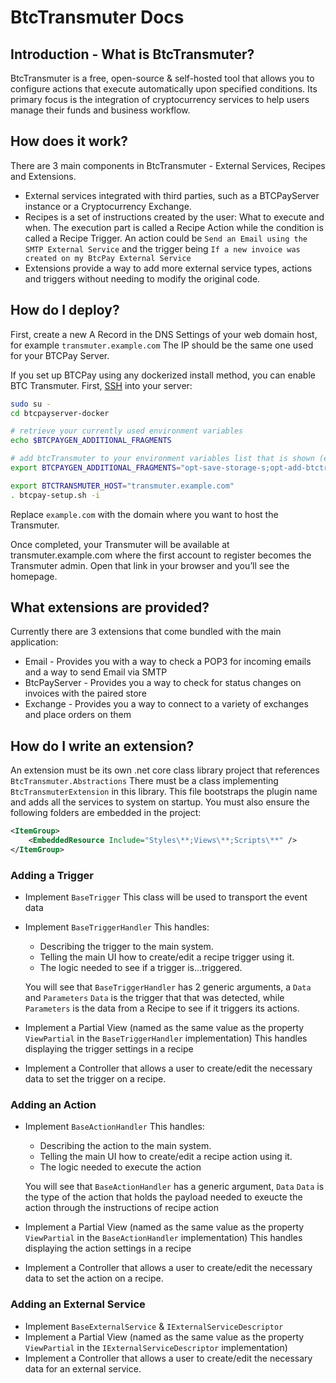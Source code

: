 # BtcTransmuter Docs

## Introduction - What is BtcTransmuter?

BtcTransmuter is a free, open-source & self-hosted tool that allows you to configure actions that execute automatically upon specified conditions. Its primary focus is the integration of cryptocurrency services to help users manage their funds and business workflow.

## How does it work?
There are 3 main components in BtcTransmuter - External Services, Recipes and Extensions. 

* External services integrated with third parties, such as a BTCPayServer instance or a Cryptocurrency Exchange.
* Recipes is a set of instructions created by the user: What to execute and when. The execution part is called a Recipe Action while the condition is called a Recipe Trigger. An action could be `Send an Email using the SMTP External Service` and the trigger being `If a new invoice was created on my BtcPay External Service`
* Extensions provide a way to add more external service types, actions and triggers without needing to modify the original code.


## How do I deploy?

First, create a new A Record in the DNS Settings of your web domain host, for example `transmuter.example.com`
The IP should be the same one used for your BTCPay Server.

If you set up BTCPay using any dockerized install method, you can enable BTC Transmuter. First, [SSH](https://github.com/JeffVandrewJr/patron/blob/master/SSH.md) into your server:

```bash
sudo su -
cd btcpayserver-docker

# retrieve your currently used environment variables
echo $BTCPAYGEN_ADDITIONAL_FRAGMENTS

# add btcTransmuter to your environment variables list that is shown (example below: pruning, btcTransmuter)
export BTCPAYGEN_ADDITIONAL_FRAGMENTS="opt-save-storage-s;opt-add-btctransmuter"

export BTCTRANSMUTER_HOST="transmuter.example.com"
. btcpay-setup.sh -i
```
Replace `example.com` with the domain where you want to host the Transmuter.

Once completed, your Transmuter will be available at transmuter.example.com where the first account to register becomes the Transmuter admin. Open that link in your browser and you’ll see the homepage.

## What extensions are provided?
Currently there are 3 extensions that come bundled with the main application:
* Email - Provides you with a way to check a POP3 for incoming emails and a way to send Email via SMTP
* BtcPayServer - Provides you a way to check for status changes on invoices with the paired store
* Exchange - Provides you a way to connect to a variety of exchanges and place orders on them


## How do I write an extension?

An extension must be its own .net core class library project that references `BtcTransmuter.Abstractions`
There must be a class implementing `BtcTransmuterExtension` in this library. This file bootstraps the plugin name and adds all the services to system on startup.
You must also ensure the following folders are embedded in the project:
```xml
<ItemGroup>
    <EmbeddedResource Include="Styles\**;Views\**;Scripts\**" />
</ItemGroup>
```
### Adding a Trigger

* Implement `BaseTrigger` This class will be used to transport the event data
* Implement `BaseTriggerHandler` This handles:
  * Describing the trigger to the main system. 
  * Telling the main UI how to create/edit a recipe trigger using it.
  * The logic needed to see if a trigger is...triggered.
  
  You will see that `BaseTriggerHandler` has 2 generic arguments, a `Data` and `Parameters`
   `Data` is the trigger that that was detected, while `Parameters` is the data from a Recipe to see if it triggers its actions. 
* Implement a Partial View (named as the same value as the property `ViewPartial` in the `BaseTriggerHandler` implementation)
  This handles displaying the trigger settings in a recipe
* Implement a Controller that allows a user to create/edit the necessary data to set the trigger on a recipe.

### Adding an Action
* Implement `BaseActionHandler` This handles:
  * Describing the action to the main system. 
  * Telling the main UI how to create/edit a recipe action using it.
  * The logic needed to execute the action
  
  You will see that `BaseActionHandler` has a generic argument, `Data`
   `Data` is the type of the action that holds the payload needed to exeucte the action through the instructions of recipe action
* Implement a Partial View (named as the same value as the property `ViewPartial` in the `BaseActionHandler` implementation)
  This handles displaying the action settings in a recipe
* Implement a Controller that allows a user to create/edit the necessary data to set the action on a recipe.


### Adding an External Service
* Implement `BaseExternalService` & `IExternalServiceDescriptor`
* Implement a Partial View (named as the same value as the property `ViewPartial` in the `IExternalServiceDescriptor` implementation)
* Implement a Controller that allows a user to create/edit the necessary data for an external service.
